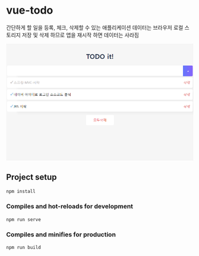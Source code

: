 # vue-todo
간단하게 할 일을 등록, 체크, 삭제할 수 있는 애플리케이션
데이터는 브라우저 로컬 스토리지 저장 및 삭제 하므로 앱을 재시작 하면 데이터는 사라짐


<img src="./img/실행화면.png">

## Project setup
```
npm install
```

### Compiles and hot-reloads for development
```
npm run serve
```

### Compiles and minifies for production
```
npm run build
```







